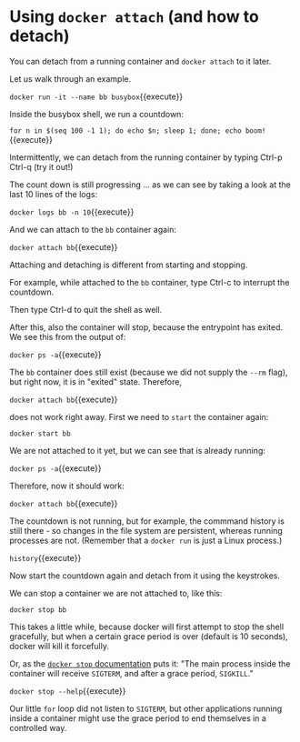 # Using `docker attach` (and how to detach)

You can detach from a running container and `docker attach` to it later.

Let us walk through an example.

`docker run -it --name bb busybox`{{execute}}

Inside the busybox shell, we run a countdown:

`for n in $(seq 100 -1 1); do echo $n; sleep 1; done; echo boom!`{{execute}}

Intermittently, we can detach from the running container by typing Ctrl-p Ctrl-q (try it out!)

The count down is still progressing ... as we can see by taking a look at the last 10 lines of the logs:

`docker logs bb -n 10`{{execute}}

And we can attach to the `bb` container again:

`docker attach bb`{{execute}}

Attaching and detaching is different from starting and stopping.

For example, while attached to the `bb` container, type Ctrl-c to interrupt the countdown.

Then type Ctrl-d to quit the shell as well.

After this, also the container will stop, because the entrypoint has exited. We see this from the output of:

`docker ps -a`{{execute}}

The `bb` container does still exist (because we did not supply the `--rm` flag), but right now, it is in "exited" state.
Therefore,

`docker attach bb`{{execute}}

does not work right away. First we need to `start` the container again:

`docker start bb`

We are not attached to it yet, but we can see that is already running:

`docker ps -a`{{execute}}

Therefore, now it should work:

`docker attach bb`{{execute}}

The countdown is not running, but for example, the commmand history is still there - so changes in the file system are
persistent, whereas running processes are not. (Remember that a `docker run` is just a Linux process.)

`history`{{execute}}

Now start the countdown again and detach from it using the keystrokes.

We can stop a container we are not attached to, like this:

`docker stop bb`

This takes a little while, because docker will first attempt to stop the shell gracefully, but when a certain grace
period is over (default is 10 seconds), docker will kill it forcefully.

Or, as the [`docker stop` documentation](https://docs.docker.com/engine/reference/commandline/stop/) puts it:
"The main process inside the container will receive `SIGTERM`, and after a grace period, `SIGKILL`."

`docker stop --help`{{execute}}

Our little `for` loop did not listen to `SIGTERM`, but other applications running inside a container might use the grace
period to end themselves in a controlled way.
